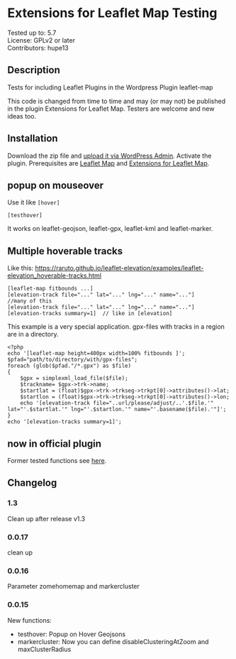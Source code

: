 # Extensions for Leaflet Map Testing

Tested up to: 5.7  
License: GPLv2 or later  
Contributors: hupe13

## Description

Tests for including Leaflet Plugins in the Wordpress Plugin leaflet-map

This code is changed from time to time and may (or may not) be published in the plugin Extensions for Leaflet Map. Testers are welcome and new ideas too.

<h2>Installation</h2>

Download the zip file and <a href="https://wordpress.org/support/article/managing-plugins/#manual-upload-via-wordpress-admin">upload it via WordPress Admin</a>.
Activate the plugin. Prerequisites are <a href="https://wordpress.org/plugins/leaflet-map/">Leaflet Map</a> and <a href="https://wordpress.org/plugins/extensions-leaflet-map/">Extensions for Leaflet Map</a>.

<h2>popup on mouseover</h2>

Use it like <code>[hover]</code>

```
[testhover]
```

It works on leaflet-geojson, leaflet-gpx, leaflet-kml and leaflet-marker.

<h2>Multiple hoverable tracks</h2>

Like this: https://raruto.github.io/leaflet-elevation/examples/leaflet-elevation_hoverable-tracks.html

```
[leaflet-map fitbounds ...]
[elevation-track file="..." lat="..." lng="..." name="..."]
//many of this
[elevation-track file="..." lat="..." lng="..." name="..."]
[elevation-tracks summary=1]  // like in [elevation]
```
This example is a very special application. gpx-files with tracks in a region are in a directory.
```
<?php
echo '[leaflet-map height=400px width=100% fitbounds ]';
$pfad="path/to/directory/with/gpx-files";
foreach (glob($pfad."/*.gpx") as $file)
{
	$gpx = simplexml_load_file($file);
	$trackname= $gpx->trk->name;
	$startlat = (float)$gpx->trk->trkseg->trkpt[0]->attributes()->lat;
	$startlon = (float)$gpx->trk->trkseg->trkpt[0]->attributes()->lon;
	echo '[elevation-track file="..url/please/adjust/..'.$file.'" lat="'.$startlat.'" lng="'.$startlon.'" name="'.basename($file).'"]';
}
echo '[elevation-tracks summary=1]';
```

<h2>now in official plugin</h2>
Former tested functions see <a href="https://github.com/hupe13/extensions-leaflet-map/">here</a>.

## Changelog

### 1.3

Clean up after release v1.3

### 0.0.17

clean up

### 0.0.16

Parameter zomehomemap and markercluster

### 0.0.15
New functions:
* testhover: Popup on Hover Geojsons
* markercluster: Now you can define disableClusteringAtZoom and maxClusterRadius
